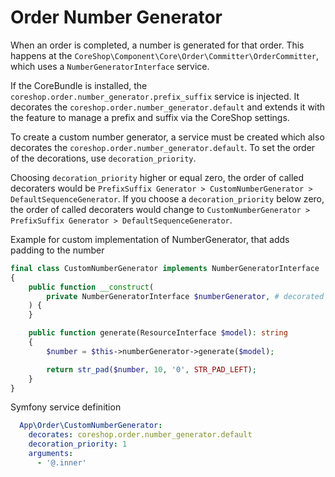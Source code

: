 # Order Number Generator

When an order is completed, a number is generated for that order. This happens at
the `CoreShop\Component\Core\Order\Committer\OrderCommitter`, which uses a `NumberGeneratorInterface` service.

If the CoreBundle is installed, the `coreshop.order.number_generator.prefix_suffix` service is injected. It decorates
the `coreshop.order.number_generator.default` and extends it with the feature to manage a prefix and suffix via the
CoreShop settings.

To create a custom number generator, a service must be created which also decorates
the `coreshop.order.number_generator.default`. To set the order of the decorations, use `decoration_priority`.

Choosing `decoration_priority` higher or equal zero, the order of called decoraters would
be  `PrefixSuffix Generator > CustomNumberGenerator > DefaultSequenceGenerator`.
If you choose a `decoration_priority` below zero, the order of called decoraters would change
to `CustomNumberGenerator > PrefixSuffix Generator > DefaultSequenceGenerator`.

Example for custom implementation of NumberGenerator, that adds padding to the number

```php
final class CustomNumberGenerator implements NumberGeneratorInterface
{
    public function __construct(
        private NumberGeneratorInterface $numberGenerator, # decorated service
    ) {
    }

    public function generate(ResourceInterface $model): string
    {
        $number = $this->numberGenerator->generate($model);

        return str_pad($number, 10, '0', STR_PAD_LEFT);
    }
}
```

Symfony service definition

```yaml
  App\Order\CustomNumberGenerator:
    decorates: coreshop.order.number_generator.default
    decoration_priority: 1
    arguments:
      - '@.inner'
```
